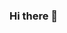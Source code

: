 ### Hi there 👋

<!--
**istepler/istepler** is a ✨ _special_ ✨ repository because its `README.md` (this file) appears on your GitHub profile.
- ⚡ Fun fact: ...
-->
